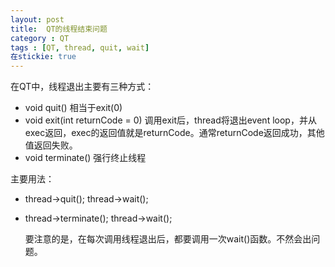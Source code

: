 ```yaml
---
layout: post
title: 	QT的线程结束问题
category : QT
tags : [QT, thread, quit, wait]
在stickie: true
---
```


在QT中，线程退出主要有三种方式：

- void quit()   相当于exit(0)
- void exit(int returnCode  = 0)    调用exit后，thread将退出event loop，并从exec返回，exec的返回值就是returnCode。通常returnCode返回成功，其他值返回失败。
- void terminate()   强行终止线程

主要用法：

- thread->quit();   thread->wait();

- thread->terminate();  thread->wait();

  要注意的是，在每次调用线程退出后，都要调用一次wait()函数。不然会出问题。